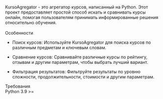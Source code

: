 KursoAgregator - это агрегатор курсов, написанный на Python. Этот проект предоставляет простой способ искать и сравнивать курсы онлайн, помогая пользователям принимать информированные решения относительно обучения.<br>
<br>
Особенности
- Поиск курсов: Используйте KursoAgregator для поиска курсов по различным предметам и ключевым словам.

- Сравнение курсов: Сравнивайте различные курсы по рейтингу, отзывам и другим параметрам, чтобы выбрать лучший вариант.

- Фильтрация результатов: Фильтруйте результаты по уровню сложности, продолжительности, стоимости и другим параметрам.

Требования<br>
Python 3.9 >=
<br>
